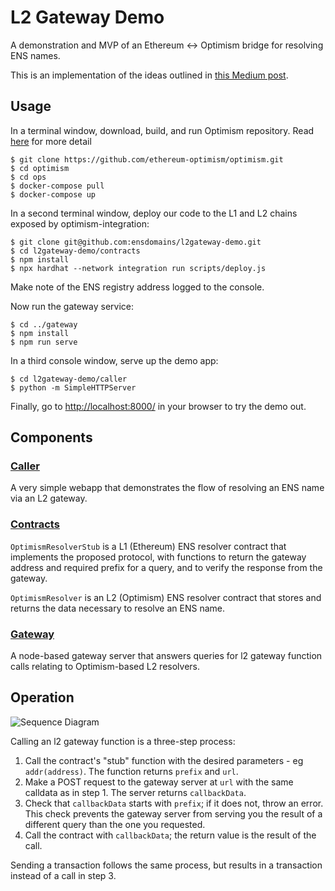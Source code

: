 # L2 Gateway Demo

A demonstration and MVP of an Ethereum <-> Optimism bridge for resolving ENS names.

This is an implementation of the ideas outlined in [this Medium post](https://medium.com/the-ethereum-name-service/a-general-purpose-bridge-for-ethereum-layer-2s-e28810ec1d88).

## Usage

In a terminal window, download, build, and run Optimism repository. Read [here](https://community.optimism.io/docs/developers/build/dev-node/#setting-up-the-environment) for more detail

```
$ git clone https://github.com/ethereum-optimism/optimism.git
$ cd optimism
$ cd ops
$ docker-compose pull
$ docker-compose up
```

In a second terminal window, deploy our code to the L1 and L2 chains exposed by optimism-integration:

```
$ git clone git@github.com:ensdomains/l2gateway-demo.git
$ cd l2gateway-demo/contracts
$ npm install
$ npx hardhat --network integration run scripts/deploy.js
```

Make note of the ENS registry address logged to the console.

Now run the gateway service:

```
$ cd ../gateway
$ npm install
$ npm run serve
```

In a third console window, serve up the demo app:

```
$ cd l2gateway-demo/caller
$ python -m SimpleHTTPServer
```

Finally, go to [http://localhost:8000/](http://localhost:8000/) in your browser to try the demo out.

## Components

### [Caller](caller)

A very simple webapp that demonstrates the flow of resolving an ENS name via an L2 gateway.

### [Contracts](contracts)

`OptimismResolverStub` is a L1 (Ethereum) ENS resolver contract that implements the proposed protocol, with
functions to return the gateway address and required prefix for a query, and to verify the response from the gateway.

`OptimismResolver` is an L2 (Optimism) ENS resolver contract that stores and returns the data necessary to resolve an ENS name.

### [Gateway](gateway)

A node-based gateway server that answers queries for l2 gateway function calls relating to Optimism-based L2 resolvers.

## Operation

![Sequence Diagram](sequence.png)

Calling an l2 gateway function is a three-step process:

1.  Call the contract's "stub" function with the desired parameters - eg `addr(address)`. The function returns `prefix` and `url`.
2.  Make a POST request to the gateway server at `url` with the same calldata as in step 1. The server returns `callbackData`.
3.  Check that `callbackData` starts with `prefix`; if it does not, throw an error. This check prevents the gateway server from serving you the result of a different query than the one you requested.
4.  Call the contract with `callbackData`; the return value is the result of the call.

Sending a transaction follows the same process, but results in a transaction instead of a call in step 3.
